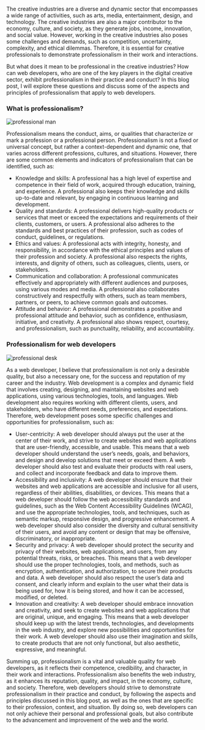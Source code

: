 The creative industries are a diverse and dynamic sector that encompasses a wide range of activities, such as arts, media, entertainment, design, and technology. The creative industries are also a major contributor to the economy, culture, and society, as they generate jobs, income, innovation, and social value. However, working in the creative industries also poses some challenges and demands, such as competition, uncertainty, complexity, and ethical dilemmas. Therefore, it is essential for creative professionals to demonstrate professionalism in their work and interactions.

But what does it mean to be professional in the creative industries? How can web developers, who are one of the key players in the digital creative sector, exhibit professionalism in their practice and conduct? In this blog post, I will explore these questions and discuss some of the aspects and principles of professionalism that apply to web developers.

### What is professionalism?
![professional man](https://admin.tomgora.online/uploads/professional_person_60b3ba377d.jpg)

Professionalism means the conduct, aims, or qualities that characterize or mark a profession or a professional person. Professionalism is not a fixed or universal concept, but rather a context-dependent and dynamic one, that varies across different professions, cultures, and situations. However, there are some common elements and indicators of professionalism that can be identified, such as:
- Knowledge and skills: A professional has a high level of expertise and competence in their field of work, acquired through education, training, and experience. A professional also keeps their knowledge and skills up-to-date and relevant, by engaging in continuous learning and development.
- Quality and standards: A professional delivers high-quality products or services that meet or exceed the expectations and requirements of their clients, customers, or users. A professional also adheres to the standards and best practices of their profession, such as codes of conduct, guidelines, or regulations.
- Ethics and values: A professional acts with integrity, honesty, and responsibility, in accordance with the ethical principles and values of their profession and society. A professional also respects the rights, interests, and dignity of others, such as colleagues, clients, users, or stakeholders.
- Communication and collaboration: A professional communicates effectively and appropriately with different audiences and purposes, using various modes and media. A professional also collaborates constructively and respectfully with others, such as team members, partners, or peers, to achieve common goals and outcomes.
- Attitude and behavior: A professional demonstrates a positive and professional attitude and behavior, such as confidence, enthusiasm, initiative, and creativity. A professional also shows respect, courtesy, and professionalism, such as punctuality, reliability, and accountability.

### Professionalism for web developers
![professional desk](https://admin.tomgora.online/uploads/professional_desk_08960c88a1.jpg)

As a web developer, I believe that professionalism is not only a desirable quality, but also a necessary one, for the success and reputation of my career and the industry. Web development is a complex and dynamic field that involves creating, designing, and maintaining websites and web applications, using various technologies, tools, and languages. Web development also requires working with different clients, users, and stakeholders, who have different needs, preferences, and expectations. Therefore, web development poses some specific challenges and opportunities for professionalism, such as:

- User-centricity: A web developer should always put the user at the center of their work, and strive to create websites and web applications that are user-friendly, accessible, and usable. This means that a web developer should understand the user’s needs, goals, and behaviors, and design and develop solutions that meet or exceed them. A web developer should also test and evaluate their products with real users, and collect and incorporate feedback and data to improve them.
- Accessibility and inclusivity: A web developer should ensure that their websites and web applications are accessible and inclusive for all users, regardless of their abilities, disabilities, or devices. This means that a web developer should follow the web accessibility standards and guidelines, such as the Web Content Accessibility Guidelines (WCAG), and use the appropriate technologies, tools, and techniques, such as semantic markup, responsive design, and progressive enhancement. A web developer should also consider the diversity and cultural sensitivity of their users, and avoid any content or design that may be offensive, discriminatory, or inappropriate.
- Security and privacy: A web developer should protect the security and privacy of their websites, web applications, and users, from any potential threats, risks, or breaches. This means that a web developer should use the proper technologies, tools, and methods, such as encryption, authentication, and authorization, to secure their products and data. A web developer should also respect the user’s data and consent, and clearly inform and explain to the user what their data is being used for, how it is being stored, and how it can be accessed, modified, or deleted.
- Innovation and creativity: A web developer should embrace innovation and creativity, and seek to create websites and web applications that are original, unique, and engaging. This means that a web developer should keep up with the latest trends, technologies, and developments in the web industry, and explore new possibilities and opportunities for their work. A web developer should also use their imagination and skills, to create products that are not only functional, but also aesthetic, expressive, and meaningful.


Summing up, professionalism is a vital and valuable quality for web developers, as it reflects their competence, credibility, and character, in their work and interactions. Professionalism also benefits the web industry, as it enhances its reputation, quality, and impact, in the economy, culture, and society. Therefore, web developers should strive to demonstrate professionalism in their practice and conduct, by following the aspects and principles discussed in this blog post, as well as the ones that are specific to their profession, context, and situation. By doing so, web developers can not only achieve their personal and professional goals, but also contribute to the advancement and improvement of the web and the world.
